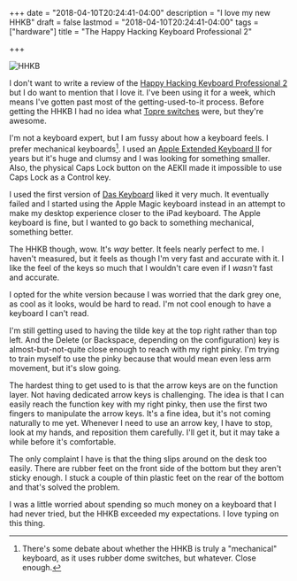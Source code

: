 +++
date = "2018-04-10T20:24:41-04:00"
description = "I love my new HHKB"
draft = false
lastmod = "2018-04-10T20:24:41-04:00"
tags = ["hardware"]
title = "The Happy Hacking Keyboard Professional 2"

+++

<img src="/img/2018/hhkbp2.jpg" alt="HHKB" />

I don't want to write a review of the [Happy Hacking Keyboard Professional 2](https://www.hhkeyboard.com/) but I do want to mention that I love it. I've been using it for a week, which means I've gotten past most of the getting-used-to-it process. Before getting the HHKB I had no idea what [Topre switches](https://deskthority.net/wiki/Topre_switch) were, but they're awesome.

I'm not a keyboard expert, but I am fussy about how a keyboard feels. I prefer mechanical keyboards[^mechanical]. I used an [Apple Extended Keyboard II](https://en.wikipedia.org/wiki/Apple_Extended_Keyboard) for years but it's huge and clumsy and I was looking for something smaller. Also, the physical Caps Lock button on the AEKII made it impossible to use Caps Lock as a Control key.

I used the first version of [Das Keyboard](https://www.daskeyboard.com/) liked it very much. It eventually failed and I started using the Apple Magic keyboard instead in an attempt to make my desktop experience closer to the iPad keyboard. The Apple keyboard is fine, but I wanted to go back to something mechanical, something better.

The HHKB though, wow. It's _way_ better. It feels nearly perfect to me. I haven't measured, but it feels as though I'm very fast and accurate with it. I like the feel of the keys so much that I wouldn't care even if I _wasn't_ fast and accurate.

I opted for the white version because I was worried that the dark grey one, as cool as it looks, would be hard to read. I'm not cool enough to have a keyboard I can't read.

I'm still getting used to having the tilde key at the top right rather than top left. And the Delete (or Backspace, depending on the configuration) key is almost-but-not-quite close enough to reach with my right pinky. I'm trying to train myself to use the pinky because that would mean even less arm movement, but it's slow going.

The hardest thing to get used to is that the arrow keys are on the function layer. Not having dedicated arrow keys is challenging. The idea is that I can easily reach the function key with my right pinky, then use the first two fingers to manipulate the arrow keys. It's a fine idea, but it's not coming naturally to me yet. Whenever I need to use an arrow key, I have to stop, look at my hands, and reposition them carefully. I'll get it, but it may take a while before it's comfortable.

The only complaint I have is that the thing slips around on the desk too easily. There are rubber feet on the front side of the bottom but they aren't sticky enough. I stuck a couple of thin plastic feet on the rear of the bottom and that's solved the problem.

I was a little worried about spending so much money on a keyboard that I had never tried, but the HHKB exceeded my expectations. I love typing on this thing.

[^mechanical]: There's some debate about whether the HHKB is truly a "mechanical" keyboard, as it uses rubber dome switches, but whatever. Close enough.


